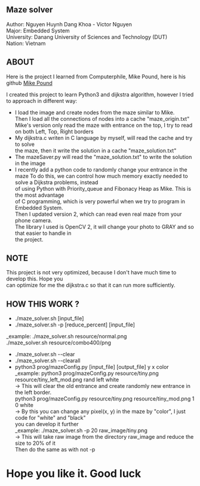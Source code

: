 ## Maze solver 

Author: Nguyen Huynh Dang Khoa - Victor Nguyen  
Major: Embedded System  
University: Danang University of Sciences and Technology (DUT)  
Nation: Vietnam

##  ABOUT
Here is the project I learned from Computerphile, Mike Pound, here is his github [Mike Pound](https://github.com/mikepound/)

I created this project to learn Python3 and dijkstra algorithm, however I tried to approach
in different way:  
- I load the image and create nodes from the maze similar to Mike.  
  Then I load all the connections of nodes into a cache "maze_origin.txt"
  Mike's version only read the maze with entrance on the top, I try to read on both Left, Top, Right borders
- My dijkstra.c writen in C language by myself, will read the cache and try to solve  
the maze, then it write the solution in a cache "maze_solution.txt"  
- The mazeSaver.py will read the "maze_solution.txt" to write the solution in the image  
- I recently add a python code to randomly change your entrance in the maze
To do this, we can control how much memory exactly needed to solve a Dijkstra problems,   instead  
of using Python with Priority_queue and Fibonacy Heap as Mike. This is the most advantage  
of C programming, which is very powerful when we try to program in Embedded System.   
Then I updated version 2, which can read even real maze from your phone camera.  
The library I used is OpenCV 2, it will change your photo to GRAY and so that easier to handle in  
the project.  

## NOTE
This project is not very optimized, because I don't have much time to develop this. Hope you  
can optimize for me the dijkstra.c so that it can run more sufficiently.  

## HOW THIS WORK ?

- ./maze_solver.sh [input_file]  
- ./maze_solver.sh -p [reduce_percent] [input_file]
  
_example: ./maze_solver.sh resource/normal.png  
          ./maze_solver.sh resource/combo400/png  
          
- ./maze_solver.sh --clear  
- ./maze_solver.sh --clearall  
- python3 prog/mazeConfig.py [input_file] [output_file] y x color  
_example: python3 prog/mazeConfig.py resource/tiny.png resource/tiny_left_mod.png rand left white  
          -> This will clear the old entrance and create randomly new entrance in the left border.  
          python3 prog/mazeConfig.py resource/tiny.png resource/tiny_mod.png 1 0 white  
          -> By this you can change any pixel(x, y) in the maze by "color", I just code for "white" and "black"  
          you can develop it further   
_example: ./maze_solver.sh -p 20 raw_image/tiny.png  
          -> This will take raw image from the directory raw_image and reduce the size to 20% of it  
          Then do the same as with not -p
# Hope you like it. Good luck  
